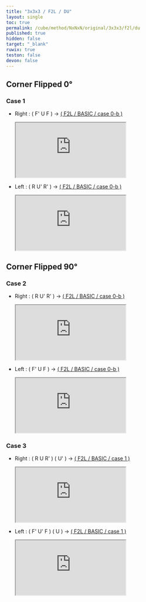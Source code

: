 ```yaml
---
title: "3x3x3 / F2L / DU"
layout: single
toc: true
permalink: /cube/method/NxNxN/original/3x3x3/f2l/du
published: true
hidden: false
target: "_blank"
ruwix: true
teston: false
devon: false
---
```

<span
  id     = "cube"
  teston = "{{page.teston}}"
  devon  = "{{page.devon}}" >
</span>

<head>
  <base target = "{{page.target}}">
</head>



## Corner Flipped 0°

### Case 1

- Right : ( F' U F ) -> [( F2L / BASIC / case 0-b )](/cube/method/NxNxN/original/3x3x3/f2l/basic#case-0-b)

  <iframe
    src = "https://ruwix.com/widget/3d/?alg=F'%20U%20F%20R'%20F%20R%20F'&colored=F%20FD%20R%20RD%20FR%20FRD&hover=9&speed=500&flags=canvas"
  ></iframe>

- Left : ( R U' R' ) -> [( F2L / BASIC / case 0-b )](/cube/method/NxNxN/original/3x3x3/f2l/basic#case-0-b)

  <iframe
    src = "https://ruwix.com/widget/3d/?alg=R%20U'%20R'%20F%20R'%20F'%20R&colored=F%20FD%20R%20RD%20FR%20FRD&hover=9&speed=500&flags=canvas"
  ></iframe>



## Corner Flipped 90°

### Case 2

- Right : ( R U' R' ) -> [( F2L / BASIC / case 0-b )](/cube/method/NxNxN/original/3x3x3/f2l/basic#case-0-b)

  <iframe
    src = "https://ruwix.com/widget/3d/?alg=R%20U'%20R'%20R'%20F%20R%20F'&colored=F%20FD%20R%20RD%20FR%20FRD&hover=9&speed=500&flags=canvas"
  ></iframe>

- Left : ( F' U F ) -> [( F2L / BASIC / case 0-b )](/cube/method/NxNxN/original/3x3x3/f2l/basic#case-0-b)

  <iframe
    src = "https://ruwix.com/widget/3d/?alg=F'%20U%20F%20F%20R'%20F'%20R&colored=F%20FD%20R%20RD%20FR%20FRD&hover=9&speed=500&flags=canvas"
  ></iframe>

### Case 3

- Right : ( R U R' ) ( U' ) -> [( F2L / BASIC / case 1 )](/cube/method/NxNxN/original/3x3x3/f2l/basic#case-1)

  <iframe
    src = "https://ruwix.com/widget/3d/?alg=R%20U%20R'%20U'%20R%20U%20R'&colored=F%20FD%20R%20RD%20FR%20FRD&hover=9&speed=500&flags=canvas"
  ></iframe>

- Left : ( F' U' F ) ( U ) -> [( F2L / BASIC / case 1 )](/cube/method/NxNxN/original/3x3x3/f2l/basic#case-1)

  <iframe
    src = "https://ruwix.com/widget/3d/?alg=F'%20U'%20F%20U%20F'%20U'%20F&colored=F%20FD%20R%20RD%20FR%20FRD&hover=9&speed=500&flags=canvas"
  ></iframe>
